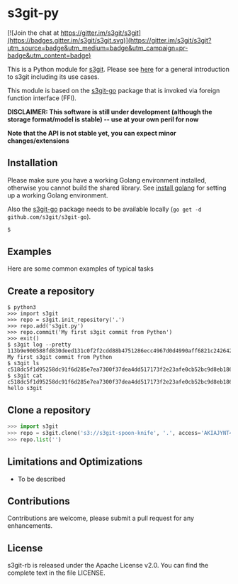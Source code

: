 s3git-py
========

[![Join the chat at https://gitter.im/s3git/s3git](https://badges.gitter.im/s3git/s3git.svg)](https://gitter.im/s3git/s3git?utm_source=badge&utm_medium=badge&utm_campaign=pr-badge&utm_content=badge)

This is a Python module for [s3git](https://github.com/s3git/s3git). Please see [here](https://github.com/s3git/s3git/blob/master/README.md) for a general introduction to s3git including its use cases.

This module is based on the [s3git-go](https://github.com/s3git/s3git-go) package that is invoked via foreign function interface (FFI).

**DISCLAIMER: This software is still under development (although the storage format/model is stable) -- use at your own peril for now**

**Note that the API is not stable yet, you can expect minor changes/extensions**

Installation
------------

Please make sure you have a working Golang environment installed, otherwise you cannot build the shared library. See [install golang](https://github.com/minio/minio/blob/master/INSTALLGO.md) for setting up a working Golang environment.

Also the [s3git-go](https://github.com/s3git/s3git-go) package needs to be available locally (`go get -d github.com/s3git/s3git-go`).

```sh
$ 
```

Examples
--------

Here are some common examples of typical tasks

Create a repository
-------------------

```
$ python3
>>> import s3git
>>> repo = s3git.init_repository('.')
>>> repo.add('s3git.py')
>>> repo.commit('My first s3git commit from Python')
>>> exit()
$ s3git log --pretty
113b9e900588fd830deed131c0f2f2cdd88b4751286ecc4967d0d4990aff6821c2426425955ec104797b142e93204a604e4ba420b3b617724237476128333de8 My first s3git commit from Python
$ s3git ls
c518dc5f1d95258dc91f6d285e7ea7300f37dea4dd517173f2e23afe0cb52bc9d8eb18683cdcf377e96a2d5a81585e61f6d27fa5d017cad53836bd050e9f105f
$ s3git cat c518dc5f1d95258dc91f6d285e7ea7300f37dea4dd517173f2e23afe0cb52bc9d8eb18683cdcf377e96a2d5a81585e61f6d27fa5d017cad53836bd050e9f105f
hello s3git
```

Clone a repository
------------------

```py
>>> import s3git
>>> repo = s3git.clone('s3://s3git-spoon-knife', '.', access='AKIAJYNT4FCBFWDQPERQ', secret='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')
>>> repo.list('')
```

Limitations and Optimizations
-----------------------------

- To be described 

Contributions
-------------

Contributions are welcome, please submit a pull request for any enhancements.

License
-------

s3git-rb is released under the Apache License v2.0. You can find the complete text in the file LICENSE.
